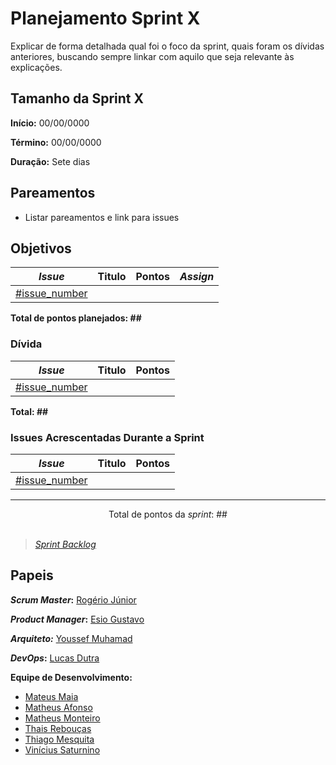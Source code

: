 # Planejamento Sprint X

Explicar de forma detalhada qual foi o foco da sprint, quais foram os dívidas anteriores, buscando sempre linkar com aquilo que seja relevante às explicações.

## Tamanho da Sprint X      
**Início:** 00/00/0000
   
**Término:** 00/00/0000   

**Duração:** Sete dias   

## Pareamentos   

- Listar pareamentos e link para issues

## Objetivos   

|     *Issue*      | Titulo |    Pontos   |     *Assign*     |
|:----------------:|:------:|:-----------:|:----------------:|
| [#issue_number](https://github.com/fga-eps-mds/EPS-2020-2-G1/issues/issue_number) |  |  |  |

<b>Total de pontos planejados: ##</b>  

### Dívida    

|     *Issue*      | Titulo |    Pontos   |
|:----------------:|:------:|:-----------:|
| [#issue_number](https://github.com/fga-eps-mds/EPS-2020-2-G1/issues/issue_number) |  |  |

<b>Total: ##</b> 

### Issues Acrescentadas Durante a Sprint  

|     *Issue*      | Titulo |    Pontos   |
|:----------------:|:------:|:-----------:|
| [#issue_number](https://github.com/fga-eps-mds/EPS-2020-2-G1/issues/issue_number) |  |  |
***

<div style="text-align: center"> Total de pontos da <i>sprint</i>: ## </div> <br>

<!---Colocar no link abaixo as issues alocadas no milestone da Sprint--->
> [_Sprint_ _Backlog_](https://github.com/)  

## Papeis

***Scrum Master*:** [Rogério Júnior](https://github.com/rogerioo)

***Product Manager*:** [Esio Gustavo](https://github.com/EsioFreitas)

***Arquiteto:*** [Youssef Muhamad](https://github.com/youssef-md)

***DevOps*:** [Lucas Dutra](https://github.com/lucasdutraf)

**Equipe de Desenvolvimento:**

- [Mateus Maia](https://github.com/mateuscunhamaia)
- [Matheus Afonso](https://github.com/Matheusafonsouza)
- [Matheus Monteiro](https://github.com/matheusyanmonteiro)
- [Thais Rebouças](https://github.com/Thais-ra)
- [Thiago Mesquita](https://github.com/thiagompc)
- [Vinícius Saturnino](https://github.com/viniciussaturnino)